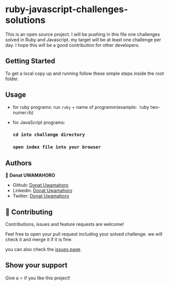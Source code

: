 # ruby-javascript-challenges-solutions

This is an open source project. I will be pushing in this file one challenges solved in Ruby and Javascript. my target will be at least one challenge per day. I hope this will be a good contribution for other developers.

## Getting Started

To get a local copy up and running follow these simple steps inside the root folder.

## Usage

- for ruby programs: run `ruby` + name of programm(example: `ruby two-numer.rb)
- for JavaScript programs:

  ### `cd into challenge directory`

  ### `open index file into your browser`

## Authors

👤 **Donat UWAMAHORO**

- Github: [Donat Uwamahoro](https://github.com/uwadonat)
- Linkedin: [Donat Uwamahoro](https://www.linkedin.com/in/uwadonat)
- Twitter: [Donat Uwamahoro](https://twitter.com/uwahoroDonat)

## 🤝 Contributing

Contributions, issues and feature requests are welcome!

Feel free to open your pull request including your solved challenge. we will check it and merge it if it is fine.

you can also check the [issues page](https://github.com/uwadonat/ruby-javascript-challenges-solutions/issues/1).

## Show your support

Give a ⭐️ if you like this project!
